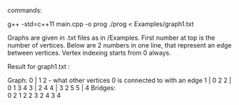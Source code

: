 commands:

g++ -std=c++11 main.cpp -o prog
./prog < Examples/graph1.txt

Graphs are given in .txt files as in /Examples.
First number at top is the number of vertices.
Below are 2 numbers in one line, that represent an edge between vertices.
Vertex indexing starts from 0 always.

Result for graph1.txt : 

Graph: 
0 | 1 2        - what other vertices 0 is connected to with an edge
1 | 0 2
2 | 0 1 3 4
3 | 2 4
4 | 3 2 5
5 | 4
Bridges:        
0 2
1 2
2 3
2 4
3 4
